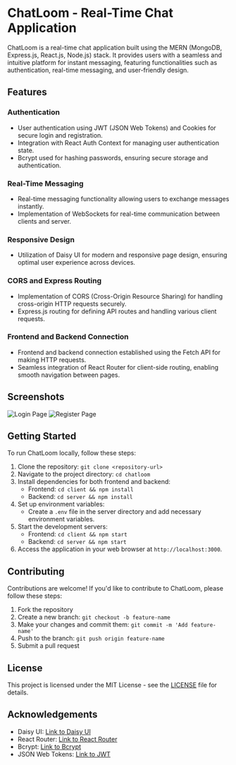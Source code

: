 # ChatLoom - Real-Time Chat Application

ChatLoom is a real-time chat application built using the MERN (MongoDB, Express.js, React.js, Node.js) stack. It provides users with a seamless and intuitive platform for instant messaging, featuring functionalities such as authentication, real-time messaging, and user-friendly design.

## Features

### Authentication
- User authentication using JWT (JSON Web Tokens) and Cookies for secure login and registration.
- Integration with React Auth Context for managing user authentication state.
- Bcrypt used for hashing passwords, ensuring secure storage and authentication.

### Real-Time Messaging
- Real-time messaging functionality allowing users to exchange messages instantly.
- Implementation of WebSockets for real-time communication between clients and server.

### Responsive Design
- Utilization of Daisy UI for modern and responsive page design, ensuring optimal user experience across devices.

### CORS and Express Routing
- Implementation of CORS (Cross-Origin Resource Sharing) for handling cross-origin HTTP requests securely.
- Express.js routing for defining API routes and handling various client requests.

### Frontend and Backend Connection
- Frontend and backend connection established using the Fetch API for making HTTP requests.
- Seamless integration of React Router for client-side routing, enabling smooth navigation between pages.

## Screenshots

![Login Page](/path/to/screenshot.png)
![Register Page](/path/to/screenshot1.png)

## Getting Started

To run ChatLoom locally, follow these steps:

1. Clone the repository: `git clone <repository-url>`
2. Navigate to the project directory: `cd chatloom`
3. Install dependencies for both frontend and backend:
   - Frontend: `cd client && npm install`
   - Backend: `cd server && npm install`
4. Set up environment variables:
   - Create a `.env` file in the server directory and add necessary environment variables.
5. Start the development servers:
   - Frontend: `cd client && npm start`
   - Backend: `cd server && npm start`
6. Access the application in your web browser at `http://localhost:3000`.

## Contributing

Contributions are welcome! If you'd like to contribute to ChatLoom, please follow these steps:

1. Fork the repository
2. Create a new branch: `git checkout -b feature-name`
3. Make your changes and commit them: `git commit -m 'Add feature-name'`
4. Push to the branch: `git push origin feature-name`
5. Submit a pull request

## License

This project is licensed under the MIT License - see the [LICENSE](LICENSE) file for details.

## Acknowledgements

- Daisy UI: [Link to Daisy UI](https://daisyui.com/)
- React Router: [Link to React Router](https://reactrouter.com/)
- Bcrypt: [Link to Bcrypt](https://www.npmjs.com/package/bcrypt)
- JSON Web Tokens: [Link to JWT](https://jwt.io/)
